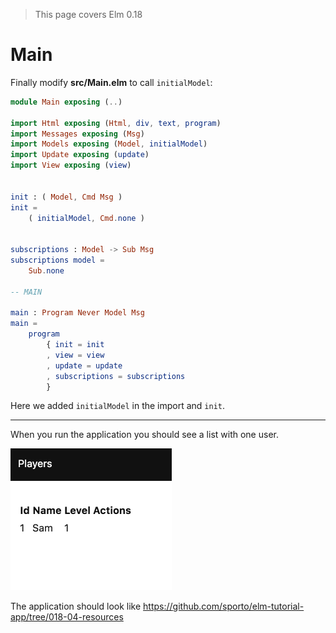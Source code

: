 > This page covers Elm 0.18

# Main

Finally modify __src/Main.elm__ to call `initialModel`:

```elm
module Main exposing (..)

import Html exposing (Html, div, text, program)
import Messages exposing (Msg)
import Models exposing (Model, initialModel)
import Update exposing (update)
import View exposing (view)


init : ( Model, Cmd Msg )
init =
    ( initialModel, Cmd.none )


subscriptions : Model -> Sub Msg
subscriptions model =
    Sub.none

-- MAIN

main : Program Never Model Msg
main =
    program
        { init = init
        , view = view
        , update = update
        , subscriptions = subscriptions
        }
```

Here we added `initialModel` in the import and `init`.

---

When you run the application you should see a list with one user.

![Screenshot](screenshot.png)

The application should look like <https://github.com/sporto/elm-tutorial-app/tree/018-04-resources>

